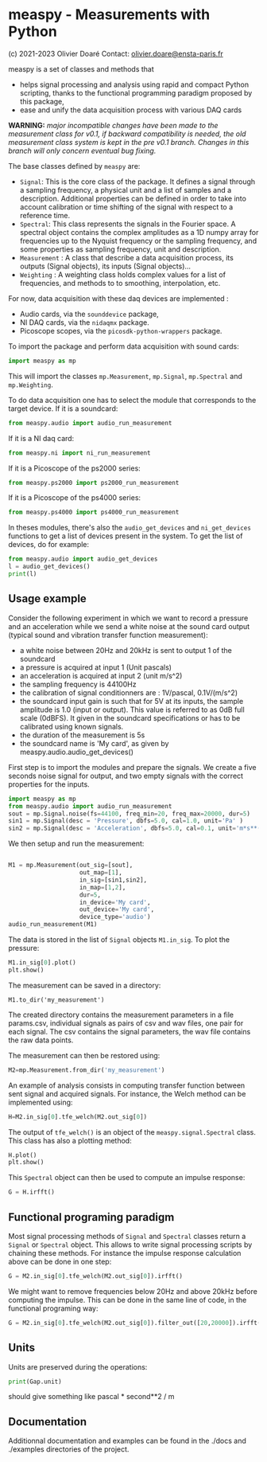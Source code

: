 # measpy - Measurements with Python
(c) 2021-2023 Olivier Doaré
Contact: olivier.doare@ensta-paris.fr

measpy is a set of classes and methods that
- helps signal processing and analysis using rapid and compact Python scripting, thanks to the functional programming paradigm proposed by this package,
- ease and unify the data acquisition process with various DAQ cards

**WARNING:** *major incompatible changes have been made to the measurement class for v0.1, if backward compatibility is needed, the old measurement class system is kept in the pre v0.1 branch. Changes in this branch will only concern eventual bug fixing.*

The base classes defined by ```measpy``` are:
- ```Signal```: This is the core class of the package. It defines a signal through a sampling frequency, a physical unit and a list of samples and a description. Additional properties can be defined in order to take into account calibration or time shifting of the signal with respect to a reference time.
- ```Spectral```: This class represents the signals in the Fourier space. A spectral object contains the complex amplitudes as a 1D numpy array for frequencies up to the Nyquist frequency or the sampling frequency, and some properties as sampling frequency, unit and description.
- ```Measurement``` : A class that describe a data acquisition process, its outputs (Signal objects), its inputs (Signal objects)...
- ```Weighting``` : A weighting class holds complex values for a list of frequencies, and methods to to smoothing, interpolation, etc.

For now, data acquisition with these daq devices are implemented :
- Audio cards, via the ```sounddevice``` package,
- NI DAQ cards, via the ```nidaqmx``` package.
- Picoscope scopes, via the ```picosdk-python-wrappers``` package.
    
To import the package and perform data acquisition with sound cards:
```python
import measpy as mp
```
This will import the classes ```mp.Measurement```, ```mp.Signal```, ```mp.Spectral``` and ```mp.Weighting```.

To do data acquisition one has to select the module that corresponds to the target device. If it is a soundcard:
```python
from measpy.audio import audio_run_measurement
```
If it is a NI daq card:
```python
from measpy.ni import ni_run_measurement
```
If it is a Picoscope of the ps2000 series:
```python
from measpy.ps2000 import ps2000_run_measurement
```
If it is a Picoscope of the ps4000 series:
```python
from measpy.ps4000 import ps4000_run_measurement
```

In theses modules, there's also the ```audio_get_devices``` and ```ni_get_devices``` functions to get a list of devices present in the system. To get the list of devices, do for example:

```python
from measpy.audio import audio_get_devices
l = audio_get_devices()
print(l)
```

## Usage example

Consider the following experiment in which we want to record a pressure and an acceleration while we send a white noise at the sound card output (typical sound and vibration transfer function measurement):
- a white noise between 20Hz and 20kHz is sent to output 1 of the soundcard
- a pressure is acquired at input 1 (Unit pascals)
- an acceleration is acquired at input 2 (unit m/s^2)
- the sampling frequency is 44100Hz
- the calibration of signal conditionners are : 1V/pascal, 0.1V/(m/s^2)
- the soundcard input gain is such that for 5V at its inputs, the sample amplitude is 1.0 (input or output). This value is referred to as 0dB full scale (0dBFS). It given in the soundcard specifications or has to be calibrated using known signals.
- the duration of the measurement is 5s
- the soundcard name is 'My card', as given by measpy.audio.audio_get_devices()

First step is to import the modules and prepare the signals. We create a five seconds noise signal for output, and two empty signals with the correct properties for the inputs.
```python
import measpy as mp
from measpy.audio import audio_run_measurement
sout = mp.Signal.noise(fs=44100, freq_min=20, freq_max=20000, dur=5)
sin1 = mp.Signal(desc = 'Pressure', dbfs=5.0, cal=1.0, unit='Pa' )
sin2 = mp.Signal(desc = 'Acceleration', dbfs=5.0, cal=0.1, unit='m*s**(-2)' )
```

We then setup and run the measurement:
```python

M1 = mp.Measurement(out_sig=[sout],
                    out_map=[1],
                    in_sig=[sin1,sin2],
                    in_map=[1,2],
                    dur=5,
                    in_device='My card',
                    out_device='My card',
                    device_type='audio')
audio_run_measurement(M1)
```

The data is stored in the list of ```Signal``` objects ```M1.in_sig```. To plot the pressure:
```python
M1.in_sig[0].plot()
plt.show()
```

The measurement can be saved in a directory:
```
M1.to_dir('my_measurement')
```
The created directory contains the measurement parameters in a file params.csv, individual signals as pairs of csv and wav files, one pair for each signal. The csv contains the signal parameters, the wav file contains the raw data points.

The measurement can then be restored using:
```python
M2=mp.Measurement.from_dir('my_measurement')
```

An example of analysis consists in computing transfer function between sent signal and acquired signals. For instance, the Welch method can be implemented using:
```python
H=M2.in_sig[0].tfe_welch(M2.out_sig[0])
```
The output of ```tfe_welch()``` is an object of the ```measpy.signal.Spectral``` class. This class has also a plotting method:
```python
H.plot()
plt.show()
```

This ```Spectral``` object can then be used to compute an impulse response:
```python
G = H.irfft()
```

## Functional programing paradigm

Most signal processing methods of ```Signal``` and ```Spectral``` classes return a ```Signal``` or ```Spectral``` object. This allows to write signal processing scripts by chaining these methods. For instance the impulse response calculation above can be done in one step:
```python
G = M2.in_sig[0].tfe_welch(M2.out_sig[0]).irfft()
```
We might want to remove frequencies below 20Hz and above 20kHz before computing the impulse. This can be done in the same line of code, in the functional programing way:
```python
G = M2.in_sig[0].tfe_welch(M2.out_sig[0]).filter_out([20,20000]).irfft()
```

## Units

Units are preserved during the operations:
```python
print(Gap.unit)
```
should give something like pascal * second**2 / m

## Documentation

Additionnal documentation and examples can be found in the ./docs and ./examples directories of the project.